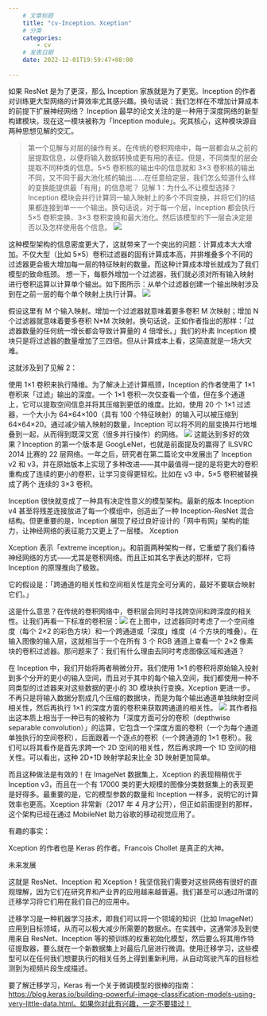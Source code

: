 ```yaml
---
    # 文章标题
    title: "cv-Inception、Xception"
    # 分类
    categories: 
        - cv
    # 发表日期
    date: 2022-12-01T19:59:47+08:00
    
--- 
```


如果 ResNet 是为了更深，那么 Inception 家族就是为了更宽。Inception 的作者对训练更大型网络的计算效率尤其感兴趣。换句话说：我们怎样在不增加计算成本的前提下扩展神经网络？
Inception 最早的论文关注的是一种用于深度网络的新型构建模块，现在这一模块被称为「Inception module」。究其核心，这种模块源自两种思想见解的交汇。
>第一个见解与对层的操作有关。在传统的卷积网络中，每一层都会从之前的层提取信息，以便将输入数据转换成更有用的表征。但是，不同类型的层会提取不同种类的信息。5×5 卷积核的输出中的信息就和 3×3 卷积核的输出不同，又不同于最大池化核的输出……在任意给定层，我们怎么知道什么样的变换能提供最「有用」的信息呢？
见解 1：为什么不让模型选择？
Inception 模块会并行计算同一输入映射上的多个不同变换，并将它们的结果都连接到单一一个输出。换句话说，对于每一个层，Inception 都会执行 5×5 卷积变换、3×3 卷积变换和最大池化。然后该模型的下一层会决定是否以及怎样使用各个信息。
![](https://upload-images.jianshu.io/upload_images/18339009-5b1028fd9ee75e85.png?imageMogr2/auto-orient/strip%7CimageView2/2/w/1240)

这种模型架构的信息密度更大了，这就带来了一个突出的问题：计算成本大大增加。不仅大型（比如 5×5）卷积过滤器的固有计算成本高，并排堆叠多个不同的过滤器更会极大增加每一层的特征映射的数量。而这种计算成本增长就成为了我们模型的致命瓶颈。
想一下，每额外增加一个过滤器，我们就必须对所有输入映射进行卷积运算以计算单个输出。如下图所示：从单个过滤器创建一个输出映射涉及到在之前一层的每个单个映射上执行计算。
![](https://upload-images.jianshu.io/upload_images/18339009-adfdea919e506a4d.png?imageMogr2/auto-orient/strip%7CimageView2/2/w/1240)



假设这里有 M 个输入映射。增加一个过滤器就意味着要多卷积 M 次映射；增加 N 个过滤器就意味着要多卷积 N*M 次映射。换句话说，正如作者指出的那样：「过滤器数量的任何统一增长都会导致计算量的 4 倍增长。」我们的朴素 Inception 模块只是将过滤器的数量增加了三四倍。但从计算成本上看，这简直就是一场大灾难。

这就涉及到了见解 2：

使用 1×1 卷积来执行降维。为了解决上述计算瓶颈，Inception 的作者使用了 1×1 卷积来「过滤」输出的深度。一个 1×1 卷积一次仅查看一个值，但在多个通道上，它可以提取空间信息并将其压缩到更低的维度。比如，使用 20 个 1×1 过滤器，一个大小为 64×64×100（具有 100 个特征映射）的输入可以被压缩到 64×64×20。通过减少输入映射的数量，Inception 可以将不同的层变换并行地堆叠到一起，从而得到既深又宽（很多并行操作）的网络。
![](https://upload-images.jianshu.io/upload_images/18339009-192a28c02af62910.png?imageMogr2/auto-orient/strip%7CimageView2/2/w/1240) 
这能达到多好的效果？Inception 的第一个版本是 GoogLeNet，也就是前面提及的赢得了 ILSVRC 2014 比赛的 22 层网络。一年之后，研究者在第二篇论文中发展出了 Inception v2 和 v3，并在原始版本上实现了多种改进——其中最值得一提的是将更大的卷积重构成了连续的更小的卷积，让学习变得更轻松。比如在 v3 中，5×5 卷积被替换成了两个 连续的 3×3 卷积。

Inception 很快就变成了一种具有决定性意义的模型架构。最新的版本 Inception v4 甚至将残差连接放进了每一个模组中，创造出了一种 Inception-ResNet 混合结构。但更重要的是，Inception 展现了经过良好设计的「网中有网」架构的能力，让神经网络的表征能力又更上了一层楼。
Xception

Xception 表示「extreme inception」。和前面两种架构一样，它重塑了我们看待神经网络的方式——尤其是卷积网络。而且正如其名字表达的那样，它将 Inception 的原理推向了极致。

它的假设是：「跨通道的相关性和空间相关性是完全可分离的，最好不要联合映射它们。」

这是什么意思？在传统的卷积网络中，卷积层会同时寻找跨空间和跨深度的相关性。让我们再看一下标准的卷积层：![](https://upload-images.jianshu.io/upload_images/18339009-cbc29495207b1eff.png?imageMogr2/auto-orient/strip%7CimageView2/2/w/1240)
在上图中，过滤器同时考虑了一个空间维度（每个 2×2 的彩色方块）和一个跨通道或「深度」维度（4 个方块的堆叠）。在输入图像的输入层，这就相当于一个在所有 3 个 RGB 通道上查看一个 2×2 像素块的卷积过滤器。那问题来了：我们有什么理由去同时考虑图像区域和通道？

在 Inception 中，我们开始将两者稍微分开。我们使用 1×1 的卷积将原始输入投射到多个分开的更小的输入空间，而且对于其中的每个输入空间，我们都使用一种不同类型的过滤器来对这些数据的更小的 3D 模块执行变换。Xception 更进一步。不再只是将输入数据分割成几个压缩的数据块，而是为每个输出通道单独映射空间相关性，然后再执行 1×1 的深度方面的卷积来获取跨通道的相关性。
![](https://upload-images.jianshu.io/upload_images/18339009-30ecb607db54eef1.png?imageMogr2/auto-orient/strip%7CimageView2/2/w/1240)
其作者指出这本质上相当于一种已有的被称为「深度方面可分的卷积（depthwise separable convolution）」的运算，它包含一个深度方面的卷积（一个为每个通道单独执行的空间卷积），后面跟着一个逐点的卷积（一个跨通道的 1×1 卷积）。我们可以将其看作是首先求跨一个 2D 空间的相关性，然后再求跨一个 1D 空间的相关性。可以看出，这种 2D+1D 映射学起来比全 3D 映射更加简单。

而且这种做法是有效的！在 ImageNet 数据集上，Xception 的表现稍稍优于 Inception v3，而且在一个有 17000 类的更大规模的图像分类数据集上的表现更是好得多。最重要的是，它的模型参数的数量和 Inception 一样多，说明它的计算效率也更高。Xception 非常新（2017 年 4 月才公开），但正如前面提到的那样，这个架构已经在通过 MobileNet 助力谷歌的移动视觉应用了。

有趣的事实：


Xception 的作者也是 Keras 的作者。Francois Chollet 是真正的大神。


未来发展

这就是 ResNet、Inception 和 Xception！我坚信我们需要对这些网络有很好的直观理解，因为它们在研究界和产业界的应用越来越普遍。我们甚至可以通过所谓的迁移学习将它们用在我们自己的应用中。

迁移学习是一种机器学习技术，即我们可以将一个领域的知识（比如 ImageNet）应用到目标领域，从而可以极大减少所需要的数据点。在实践中，这通常涉及到使用来自 ResNet、Inception 等的预训练的权重初始化模型，然后要么将其用作特征提取器，要么就在一个新数据集上对最后几层进行微调。使用迁移学习，这些模型可以在任何我们想要执行的相关任务上得到重新利用，从自动驾驶汽车的目标检测到为视频片段生成描述。

要了解迁移学习，Keras 有一个关于微调模型的很棒的指南：https://blog.keras.io/building-powerful-image-classification-models-using-very-little-data.html。如果你对此有兴趣，一定不要错过！
